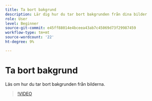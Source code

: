 ```yaml
---
title: Ta bort bakgrund
description: Lär dig hur du tar bort bakgrunden från dina bilder
role: User
level: Beginner
source-git-commit: e45ff88014e4bceea43ab7c45069d73f29987459
workflow-type: tm+mt
source-wordcount: '22'
ht-degree: 9%

---
```


# Ta bort bakgrund

Läs om hur du tar bort bakgrunden från bilderna.

>[!VIDEO](https://video.tv.adobe.com/v/3420220?quality=12&learn=on&hidetitle=true)
